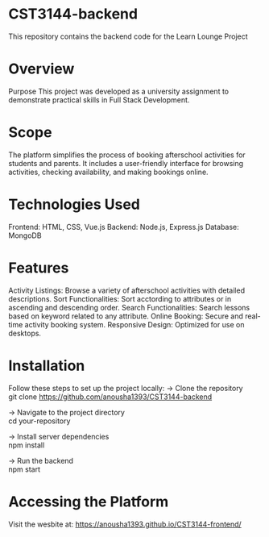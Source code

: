# CST3144-backend
This repository contains the backend code for the Learn Lounge Project

# Overview
Purpose
This project was developed as a university assignment to demonstrate practical skills in Full Stack Development.

# Scope
The platform simplifies the process of booking afterschool activities for students and parents. It includes a user-friendly interface for browsing activities, checking availability, and making bookings online.

# Technologies Used
Frontend: HTML, CSS, Vue.js
Backend: Node.js, Express.js
Database: MongoDB

# Features
Activity Listings: Browse a variety of afterschool activities with detailed descriptions.
Sort Functionalities: Sort acctording to attributes or in ascending and descending order.
Search Functionalities: Search lessons based on keyword related to any attribute.
Online Booking: Secure and real-time activity booking system.
Responsive Design: Optimized for use on desktops.

# Installation
Follow these steps to set up the project locally:
-> Clone the repository  
git clone https://github.com/anousha1393/CST3144-backend

-> Navigate to the project directory  
cd your-repository  

-> Install server dependencies  
npm install  

-> Run the backend  
npm start  

# Accessing the Platform
Visit the wesbite at: https://anousha1393.github.io/CST3144-frontend/
